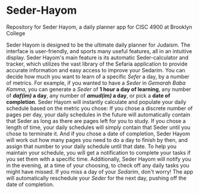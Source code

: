 # Seder-Hayom
Repository for Seder Hayom, a daily planner app for CISC 4900 at Brooklyn College

Seder Hayom is designed to be the ultimate daily planner for Judaism. The interface is user-friendly, and sports many useful features, all in an intuitive display. Seder Hayom's main feature is its automatic Seder-calculator and tracker, which utilizes the vast library of the Sefaria application to provide accurate information and easy access to improve your Sedarim. You can decide how much you want to learn of a specific _Sefer_ a day, by a number of metrics.
For example, if you wanted to have a _Seder_ in _Gemarah Baba Kamma_, you can generate a _Seder_ of **1 hour a day of learning**, any number of **_daf(im)_ a day**, any number of **_amud(im)_ a day**, or pick a **date of completion**. Seder Hayom will instantly calculate and populate your daily schedule based on the metric you chose: If you chose a discrete number of pages per day, your daily schedules in the future will automatically contain that Seder as long as there are pages left for you to study. If you chose a length of time, your daily schedules will simply contain that Seder until you chose to terminate it. And if you chose a date of completion, Seder Hayom will work out how many pages you need to do a day to finish by then, and assign that number to your daily schedule until that date.
To help you maintain your schedule, you will get a notification to complete your tasks if you set them with a specific time. Additionally, Seder Hayom will notify you in the evening, at a time of your choosing, to check off any daily tasks you might have missed. If you miss a day of your _Sedarim_, don't worry! The app will automatically reschedule your _Seder_ for the next day, pushing off the date of completion.
